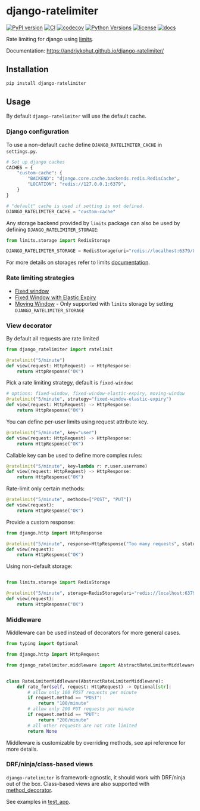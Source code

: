 # django-ratelimiter

[![PyPI version](https://badge.fury.io/py/django-ratelimiter.svg)](https://pypi.org/project/django-ratelimiter/)
[![CI](https://github.com/andriykohut/django-ratelimiter/actions/workflows/ci.yml/badge.svg)](https://github.com/andriykohut/django-ratelimiter/actions/workflows/ci.yml?query=branch%3Amain)
[![codecov](https://codecov.io/gh/andriykohut/django-ratelimiter/branch/main/graph/badge.svg)](https://codecov.io/gh/andriykohut/django-ratelimiter)
[![Python Versions](https://img.shields.io/pypi/pyversions/django-ratelimiter)](https://pypi.python.org/pypi/django-ratelimiter/)
[![license](https://img.shields.io/pypi/l/django-ratelimiter.svg)](https://pypi.python.org/pypi/django-ratelimiter)
[![docs](https://github.com/andriykohut/django-ratelimiter/actions/workflows/pages/pages-build-deployment/badge.svg?branch=gh-pages)](https://andriykohut.github.io/django-ratelimiter/)

Rate limiting for django using [limits](https://limits.readthedocs.io/en/stable/).

Documentation: <https://andriykohut.github.io/django-ratelimiter/>

## Installation

```py
pip install django-ratelimiter
```

## Usage

By default `django-ratelimiter` will use the default cache.

### Django configuration

To use a non-default cache define `DJANGO_RATELIMITER_CACHE` in `settings.py`.

```py
# Set up django caches
CACHES = {
    "custom-cache": {
        "BACKEND": "django.core.cache.backends.redis.RedisCache",
        "LOCATION": "redis://127.0.0.1:6379",
    }
}

# "default" cache is used if setting is not defined.
DJANGO_RATELIMITER_CACHE = "custom-cache"
```

Any storage backend provided by `limits` package can also be used by defining `DJANGO_RATELIMITER_STORAGE`:

```py
from limits.storage import RedisStorage

DJANGO_RATELIMITER_STORAGE = RedisStorage(uri="redis://localhost:6379/0")
```

For more details on storages refer to limits [documentation](https://limits.readthedocs.io/en/stable/storage.html).

### Rate limiting strategies

- [Fixed window](https://limits.readthedocs.io/en/stable/strategies.html#fixed-window)
- [Fixed Window with Elastic Expiry](https://limits.readthedocs.io/en/stable/strategies.html#fixed-window-with-elastic-expiry)
- [Moving Window](https://limits.readthedocs.io/en/stable/strategies.html#moving-window) - Only supported with `limits` storage by setting `DJANGO_RATELIMITER_STORAGE`

### View decorator

By default all requests are rate limited

```py
from django_ratelimiter import ratelimit

@ratelimit("5/minute")
def view(request: HttpRequest) -> HttpResponse:
    return HttpResponse("OK")
```

Pick a rate limiting strategy, default is `fixed-window`:

```py
# options: fixed-window, fixed-window-elastic-expiry, moving-window
@ratelimit("5/minute", strategy="fixed-window-elastic-expiry")
def view(request: HttpRequest) -> HttpResponse:
    return HttpResponse("OK")
```

You can define per-user limits using request attribute key.

```py
@ratelimit("5/minute", key="user")
def view(request: HttpRequest) -> HttpResponse:
    return HttpResponse("OK")
```

Callable key can be used to define more complex rules:

```py
@ratelimit("5/minute", key=lambda r: r.user.username)
def view(request: HttpRequest) -> HttpResponse:
    return HttpResponse("OK")
```

Rate-limit only certain methods:

```py
@ratelimit("5/minute", methods=["POST", "PUT"])
def view(request):
    return HttpResponse("OK")
```

Provide a custom response:

```py
from django.http import HttpResponse

@ratelimit("5/minute", response=HttpResponse("Too many requests", status=400))
def view(request):
    return HttpResponse("OK")
```

Using non-default storage:

```py

from limits.storage import RedisStorage

@ratelimit("5/minute", storage=RedisStorage(uri="redis://localhost:6379/0"))
def view(request):
    return HttpResponse("OK")
```

### Middleware

Middleware can be used instead of decorators for more general cases.

```py
from typing import Optional

from django.http import HttpRequest

from django_ratelimiter.middleware import AbstractRateLimiterMiddleware


class RateLimiterMiddleware(AbstractRateLimiterMiddleware):
    def rate_for(self, request: HttpRequest) -> Optional[str]:
        # allow only 100 POST requests per minute
        if request.method == "POST":
            return "100/minute"
        # allow only 200 PUT requests per minute
        if request.methid == "PUT":
            return "200/minute"
        # all other requests are not rate limited
        return None
```

Middleware is customizable by overriding methods, see api reference for more details.

### DRF/ninja/class-based views

`django-ratelimiter` is framework-agnostic, it should work with DRF/ninja out of the box.
Class-based views are also supported with [method_decorator](https://docs.djangoproject.com/en/5.0/topics/class-based-views/intro/#decorating-the-class).

See examples in [test_app](./test_app/views.py).
